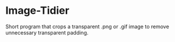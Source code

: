 Image-Tidier
============

Short program that crops a transparent .png or .gif image to remove unnecessary transparent padding.
